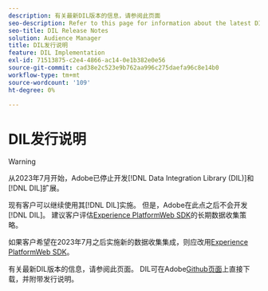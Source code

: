 ```yaml
---
description: 有关最新DIL版本的信息，请参阅此页面
seo-description: Refer to this page for information about the latest DIL releases
seo-title: DIL Release Notes
solution: Audience Manager
title: DIL发行说明
feature: DIL Implementation
exl-id: 71513875-c2e4-4866-ac14-0e1b382e0e56
source-git-commit: cad38e2c523e9b762aa996c275daefa96c8e14b0
workflow-type: tm+mt
source-wordcount: '109'
ht-degree: 0%

---
```


# DIL发行说明

>[!WARNING]
>
>从2023年7月开始，Adobe已停止开发[!DNL Data Integration Library (DIL)]和[!DNL DIL]扩展。
>
>现有客户可以继续使用其[!DNL DIL]实施。 但是，Adobe在此点之后不会开发[!DNL DIL]。 建议客户评估[Experience PlatformWeb SDK](https://experienceleague.adobe.com/docs/experience-platform/edge/home.html?lang=en)的长期数据收集策略。
>
>如果客户希望在2023年7月之后实施新的数据收集集成，则应改用[Experience PlatformWeb SDK](https://experienceleague.adobe.com/docs/experience-platform/edge/home.html?lang=en)。

有关最新DIL版本的信息，请参阅此页面。 DIL可在Adobe[Github页面](https://github.com/Adobe-Marketing-Cloud/dil/releases)上直接下载，并附带发行说明。
